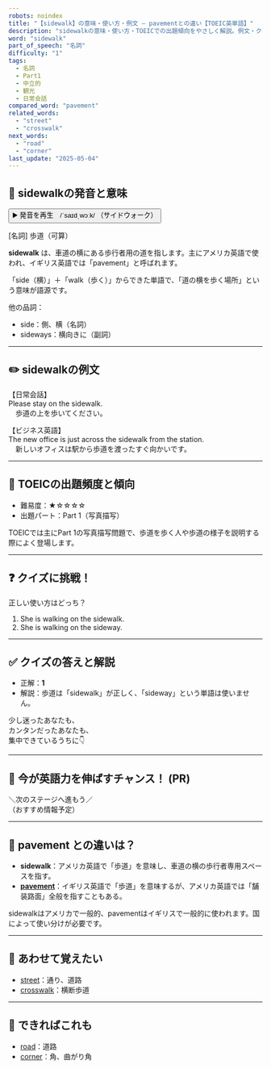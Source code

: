 ```yaml
---
robots: noindex
title: "【sidewalk】の意味・使い方・例文 ― pavementとの違い【TOEIC英単語】"
description: "sidewalkの意味・使い方・TOEICでの出題傾向をやさしく解説。例文・クイズ付きでpavementとの違いもわかりやすく学べます。"
word: "sidewalk"
part_of_speech: "名詞"
difficulty: "1"
tags:
  - 名詞
  - Part1
  - 中立的
  - 観光
  - 日常会話
compared_word: "pavement"
related_words:
  - "street"
  - "crosswalk"
next_words:
  - "road"
  - "corner"
last_update: "2025-05-04"
---
```


## 🔰 sidewalkの発音と意味

<button class="play-audio" onclick="playTTS('sidewalk')">
  <span class="play-audio-main">
    ▶️ 発音を再生　/ˈsaɪdˌwɔːk/
  </span>
  <span class="play-audio-sub">
    （サイドウォーク）
  </span>
</button>

[名詞] 歩道（可算）

**sidewalk** は、車道の横にある歩行者用の道を指します。主にアメリカ英語で使われ、イギリス英語では「pavement」と呼ばれます。

「side（横）」＋「walk（歩く）」からできた単語で、「道の横を歩く場所」という意味が語源です。

他の品詞：  
- side：側、横（名詞）
- sideways：横向きに（副詞）

---

## ✏️ sidewalkの例文

【日常会話】  
Please stay on the sidewalk.  
　歩道の上を歩いてください。

【ビジネス英語】  
The new office is just across the sidewalk from the station.  
　新しいオフィスは駅から歩道を渡ったすぐ向かいです。

---

## 🎯 TOEICの出題頻度と傾向

- 難易度：★☆☆☆☆
- 出題パート：Part 1（写真描写）

TOEICでは主にPart 1の写真描写問題で、歩道を歩く人や歩道の様子を説明する際によく登場します。

---

## ❓ クイズに挑戦！

正しい使い方はどっち？

1. She is walking on the sidewalk.  
2. She is walking on the sideway.

---

## ✅ クイズの答えと解説

- 正解：**1**
- 解説：歩道は「sidewalk」が正しく、「sideway」という単語は使いません。

少し迷ったあなたも、  
カンタンだったあなたも、  
集中できているうちに👇️

---

## 🚀 今が英語力を伸ばすチャンス！ (PR)

<div class="info-center">
＼次のステージへ進もう／<br>  
（おすすめ情報予定）
</div>

---

## 🤔  pavement との違いは？

- **sidewalk**：アメリカ英語で「歩道」を意味し、車道の横の歩行者専用スペースを指す。
- **[pavement](/word/pavement/)**：イギリス英語で「歩道」を意味するが、アメリカ英語では「舗装路面」全般を指すこともある。

sidewalkはアメリカで一般的、pavementはイギリスで一般的に使われます。国によって使い分けが必要です。

---

## 🧩 あわせて覚えたい

- [street](/word/street/)：通り、道路
- [crosswalk](/word/crosswalk/)：横断歩道

---

## 📖 できればこれも

- [road](/word/road/)：道路
- [corner](/word/corner/)：角、曲がり角

<!-- cvid: aid38_bid07 -->
